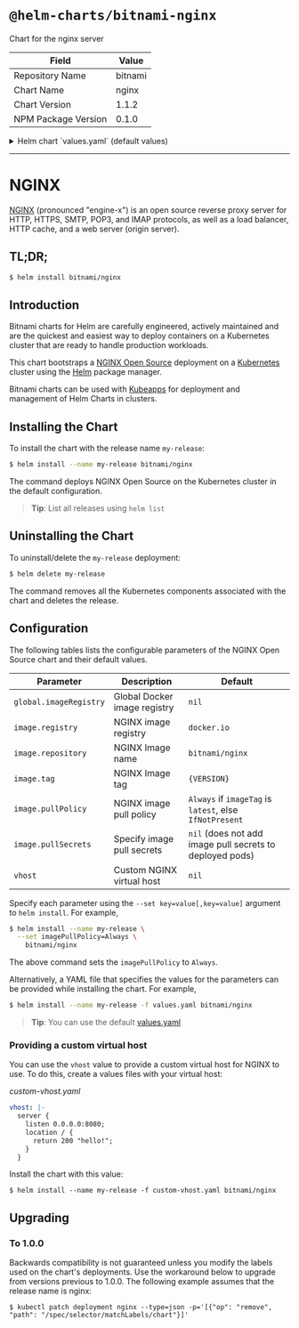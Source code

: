 # `@helm-charts/bitnami-nginx`

Chart for the nginx server

| Field               | Value   |
| ------------------- | ------- |
| Repository Name     | bitnami |
| Chart Name          | nginx   |
| Chart Version       | 1.1.2   |
| NPM Package Version | 0.1.0   |

<details>

<summary>Helm chart `values.yaml` (default values)</summary>

```yaml
## Global Docker image registry
## Please, note that this will override the image registry for all the images, including dependencies, configured to use the global value
##
# global:
#   imageRegistry:

## Bitnami NGINX image version
## ref: https://hub.docker.com/r/bitnami/nginx/tags/
##
image:
  registry: docker.io
  repository: bitnami/nginx
  tag: 1.14.1
  ## Specify a imagePullPolicy
  ## Defaults to 'Always' if image tag is 'latest', else set to 'IfNotPresent'
  ## ref: http://kubernetes.io/docs/user-guide/images/#pre-pulling-images
  ##
  pullPolicy: IfNotPresent
  ## Optionally specify an array of imagePullSecrets.
  ## Secrets must be manually created in the namespace.
  ## ref: https://kubernetes.io/docs/tasks/configure-pod-container/pull-image-private-registry/
  ##
  # pullSecrets:
  #   - myRegistrKeySecretName

## Kubernetes configuration
## For minikube, set this to NodePort, elsewhere use LoadBalancer
##
serviceType: LoadBalancer
# vhost: |-
#   # example PHP-FPM vhost
#   server {
#     listen 0.0.0.0:8080;
#     root /app;
#     location / {
#       index index.html index.php;
#     }
#     location ~ \.php$ {
#       fastcgi_pass phpfpm-server:9000;
#       fastcgi_index index.php;
#       include fastcgi.conf;
#     }
#   }
```

</details>

---

# NGINX

[NGINX](https://nginx.org) (pronounced "engine-x") is an open source reverse proxy server for HTTP, HTTPS, SMTP, POP3, and IMAP protocols, as well as a load balancer, HTTP cache, and a web server (origin server).

## TL;DR;

```bash
$ helm install bitnami/nginx
```

## Introduction

Bitnami charts for Helm are carefully engineered, actively maintained and are the quickest and easiest way to deploy containers on a Kubernetes cluster that are ready to handle production workloads.

This chart bootstraps a [NGINX Open Source](https://github.com/bitnami/bitnami-docker-nginx) deployment on a [Kubernetes](http://kubernetes.io) cluster using the [Helm](https://helm.sh) package manager.

Bitnami charts can be used with [Kubeapps](https://kubeapps.com/) for deployment and management of Helm Charts in clusters.

## Installing the Chart

To install the chart with the release name `my-release`:

```bash
$ helm install --name my-release bitnami/nginx
```

The command deploys NGINX Open Source on the Kubernetes cluster in the default configuration.

> **Tip**: List all releases using `helm list`

## Uninstalling the Chart

To uninstall/delete the `my-release` deployment:

```bash
$ helm delete my-release
```

The command removes all the Kubernetes components associated with the chart and deletes the release.

## Configuration

The following tables lists the configurable parameters of the NGINX Open Source chart and their default values.

| Parameter              | Description                  | Default                                                  |
| ---------------------- | ---------------------------- | -------------------------------------------------------- |
| `global.imageRegistry` | Global Docker image registry | `nil`                                                    |
| `image.registry`       | NGINX image registry         | `docker.io`                                              |
| `image.repository`     | NGINX Image name             | `bitnami/nginx`                                          |
| `image.tag`            | NGINX Image tag              | `{VERSION}`                                              |
| `image.pullPolicy`     | NGINX image pull policy      | `Always` if `imageTag` is `latest`, else `IfNotPresent`  |
| `image.pullSecrets`    | Specify image pull secrets   | `nil` (does not add image pull secrets to deployed pods) |
| `vhost`                | Custom NGINX virtual host    | `nil`                                                    |

Specify each parameter using the `--set key=value[,key=value]` argument to `helm install`. For example,

```bash
$ helm install --name my-release \
  --set imagePullPolicy=Always \
    bitnami/nginx
```

The above command sets the `imagePullPolicy` to `Always`.

Alternatively, a YAML file that specifies the values for the parameters can be provided while installing the chart. For example,

```bash
$ helm install --name my-release -f values.yaml bitnami/nginx
```

> **Tip**: You can use the default [values.yaml](values.yaml)

### Providing a custom virtual host

You can use the `vhost` value to provide a custom virtual host for NGINX to use.
To do this, create a values files with your virtual host:

_custom-vhost.yaml_

```yaml
vhost: |-
  server {
    listen 0.0.0.0:8080;
    location / {
      return 200 "hello!";
    }
  }
```

Install the chart with this value:

```console
$ helm install --name my-release -f custom-vhost.yaml bitnami/nginx
```

## Upgrading

### To 1.0.0

Backwards compatibility is not guaranteed unless you modify the labels used on the chart's deployments.
Use the workaround below to upgrade from versions previous to 1.0.0. The following example assumes that the release name is nginx:

```console
$ kubectl patch deployment nginx --type=json -p='[{"op": "remove", "path": "/spec/selector/matchLabels/chart"}]'
```
